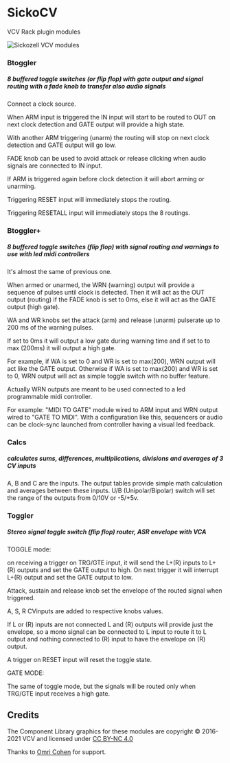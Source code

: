 # SickoCV
VCV Rack plugin modules

![Sickozell VCV modules](https://user-images.githubusercontent.com/80784296/183235533-d43b116f-6071-40e5-8d67-5d8cc384cab2.JPG)

### Btoggler
##### 8 buffered toggle switches (or flip flop) with gate output and signal routing with a fade knob to transfer also audio signals

Connect a clock source.

When ARM input is triggered the IN input will start to be routed to OUT on next clock detection and GATE output will provide a high state.

With another ARM triggering (unarm) the routing will stop on next clock detection and GATE output will go low.

FADE knob can be used to avoid attack or release clicking when audio signals are connected to IN input.

If ARM is triggered again before clock detection it will abort arming or unarming.

Triggering RESET input will immediately stops the routing.

Triggering RESETALL input will immediately stops the 8 routings.
 
### Btoggler+
##### 8 buffered toggle switches (flip flop) with signal routing and warnings to use with led midi controllers
It's almost the same of previous one.

When armed or unarmed, the WRN (warning) output will provide a sequence of pulses until clock is detected. Then it will act as the OUT output (routing) if the FADE knob is set to 0ms, else it will act as the GATE output (high gate).

WA and WR knobs set the attack (arm) and release (unarm) pulserate up to 200 ms of the warning pulses.

If set to 0ms  it will output a low gate during warning time and if set to to max (200ms) it will output a high gate.

For example, if WA is set to 0 and WR is set to max(200), WRN output will act like the GATE output. Otherwise if WA is set to max(200) and WR is set to 0, WRN output will act as simple toggle switch with no buffer feature.

Actually WRN outputs are meant to be used connected to a led programmable midi controller.

For example: "MIDI TO GATE" module wired to ARM input and WRN output wired to "GATE TO MIDI". With a configuration like this, sequencers or audio can be clock-sync launched from controller having a visual led feedback.

### Calcs
##### calculates sums, differences, multiplications, divisions and averages of 3 CV inputs

A, B and C are the inputs. The output tables provide simple math calculation and averages between these inputs.
U/B (Unipolar/Bipolar) switch will set the range of the outputs from 0/10V or -5/+5v.

### Toggler
##### Stereo signal toggle switch (flip flop) router, ASR envelope with VCA
TOGGLE mode:

on receiving a trigger on TRG/GTE input, it will send the L+(R) inputs to L+(R) outputs and set the GATE output to high. On next trigger it will interrupt L+(R) output and set the GATE output to low.

Attack, sustain and release knob set the envelope of the routed signal when triggered.

A, S, R CVinputs are added to respective knobs values.

If L or (R) inputs are not connected L and (R) outputs will provide just the envelope, so a mono signal can be connected to L input to route it to L output and nothing connected to (R) input to have the envelope on (R) output.

A trigger on RESET input will reset the toggle state.

GATE MODE:

The same of toggle mode, but the signals will be routed only when TRG/GTE input receives a high gate.

## Credits
The Component Library graphics for these modules are copyright © 2016-2021 VCV and licensed under [CC BY-NC 4.0](https://creativecommons.org/licenses/by-nc/4.0/)

Thanks to [Omri Cohen](https://omricohen-music.com/) for support.
